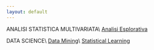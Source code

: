 ```yaml
---
layout: default
---
```


ANALISI STATISTICA MULTIVARIATA\\
[Analisi Esplorativa](https://github.com/aldosolari/AE)

DATA SCIENCE\\
[Data Mining](https://github.com/aldosolari/DM)\\
[Statistical Learning](https://github.com/aldosolari/SL)

